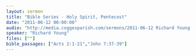 ```yaml
---
layout: sermon
title: "Bible Series - Holy Spirit, Pentecost"
date: "2011-06-12 00:00:00"
audio: "http://media.coggesparish.com/sermons/2011-06-12 Richard Young.mp3"
speaker: "Richard Young"
files: [""]
bible_passages: ["Acts 2:1-21","John 7:37-39"]
---
```

